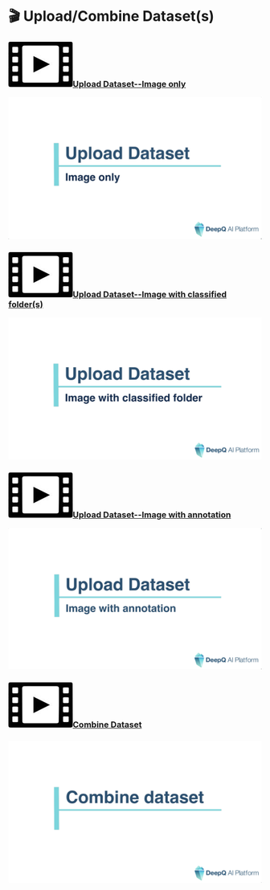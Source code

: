 # 🎬 Upload/Combine Dataset(s)

### <img src="../.gitbook/assets/video-icon-small.jpg" alt="" data-size="line">[Upload Dataset--Image only](https://youtu.be/ps0eOL4l_Ts)

![](../.gitbook/assets/TIMG-Upload-dataset-image-only.png)

### <img src="../.gitbook/assets/video-icon-small.jpg" alt="" data-size="line">[Upload Dataset--Image with classified folder(s)](https://youtu.be/rqdGvQwQOmw)

![](../.gitbook/assets/TIMG-Upload-dataset-image-with-classified-folder.png)

### <img src="../.gitbook/assets/video-icon-small.jpg" alt="" data-size="line">[Upload Dataset--Image with annotation](https://youtu.be/JDB0dv88yog)

![](../.gitbook/assets/TIMG-Upload-dataset-image-with-anno.png)

### <img src="../.gitbook/assets/video-icon-small.jpg" alt="" data-size="line">[Combine Dataset](https://youtu.be/ofYHSXtLeOA)

### ![](../.gitbook/assets/TIMG-combine-dataset.png)

